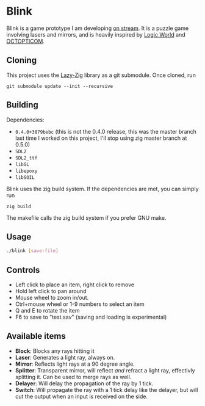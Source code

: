 # Blink

Blink is a game prototype I am developing [on
stream](https://www.twitch.tv/stenodyon). It is a puzzle game involving lasers
and mirrors, and is heavily inspired by [Logic World](https://logicworld.net/)
and [OCTOPTICOM](https://store.steampowered.com/app/943190/OCTOPTICOM/).

## Cloning

This project uses the [Lazy-Zig](https://github.com/BraedonWooding/Lazy-Zig)
library as a git submodule. Once cloned, run

```
git submodule update --init --recursive
```

## Building
Dependencies:

* `0.4.0+3879bebc` (this is not the 0.4.0 release, this was the master
  branch last time I worked on this project, I'll stop using zig master branch
  at 0.5.0)
* `SDL2`
* `SDL2_ttf`
* `libGL`
* `libepoxy`
* `libSOIL`

Blink uses the zig build system. If the dependencies are met, you can simply run
```
zig build
```

The makefile calls the zig build system if you prefer GNU make.

## Usage

```bash
./blink [save-file]
```

## Controls

* Left click to place an item, right click to remove
* Hold left click to pan around
* Mouse wheel to zoom in/out.
* Ctrl+mouse wheel or 1-9 numbers to select an item
* Q and E to rotate the item
* F6 to save to "test.sav" (saving and loading is experimental)

## Available items

* **Block**: Blocks any rays hitting it
* **Laser**: Generates a light ray, always on.
* **Mirror**: Reflects light rays at a 90 degree angle.
* **Splitter**: Transparent mirror, will reflect *and* refract a light ray,
  effectivly splitting it. Can be used to merge rays as well.
* **Delayer**: Will delay the propagation of the ray by 1 tick.
* **Switch**: Will propagate the ray with a 1 tick delay like the delayer, but
  will cut the output when an input is received on the side.

